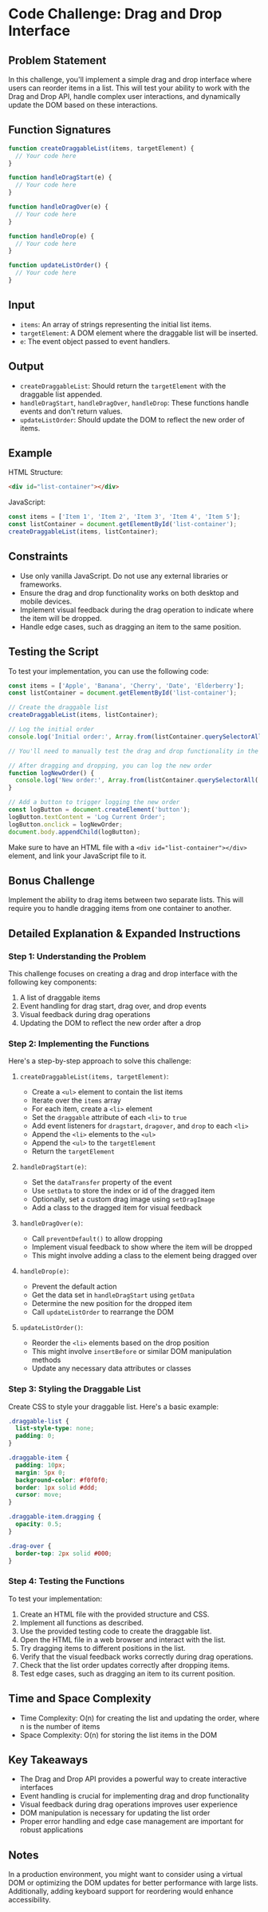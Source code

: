 # Code Challenge: Drag and Drop Interface

## Problem Statement

In this challenge, you'll implement a simple drag and drop interface where users can reorder items in a list. This will test your ability to work with the Drag and Drop API, handle complex user interactions, and dynamically update the DOM based on these interactions.

## Function Signatures

```javascript
function createDraggableList(items, targetElement) {
  // Your code here
}

function handleDragStart(e) {
  // Your code here
}

function handleDragOver(e) {
  // Your code here
}

function handleDrop(e) {
  // Your code here
}

function updateListOrder() {
  // Your code here
}
```

## Input

* `items`: An array of strings representing the initial list items.
* `targetElement`: A DOM element where the draggable list will be inserted.
* `e`: The event object passed to event handlers.

## Output

* `createDraggableList`: Should return the `targetElement` with the draggable list appended.
* `handleDragStart`, `handleDragOver`, `handleDrop`: These functions handle events and don't return values.
* `updateListOrder`: Should update the DOM to reflect the new order of items.

## Example

HTML Structure:

```html
<div id="list-container"></div>
```

JavaScript:

```javascript
const items = ['Item 1', 'Item 2', 'Item 3', 'Item 4', 'Item 5'];
const listContainer = document.getElementById('list-container');
createDraggableList(items, listContainer);
```

## Constraints

* Use only vanilla JavaScript. Do not use any external libraries or frameworks.
* Ensure the drag and drop functionality works on both desktop and mobile devices.
* Implement visual feedback during the drag operation to indicate where the item will be dropped.
* Handle edge cases, such as dragging an item to the same position.

## Testing the Script

To test your implementation, you can use the following code:

```javascript
const items = ['Apple', 'Banana', 'Cherry', 'Date', 'Elderberry'];
const listContainer = document.getElementById('list-container');

// Create the draggable list
createDraggableList(items, listContainer);

// Log the initial order
console.log('Initial order:', Array.from(listContainer.querySelectorAll('li')).map(li => li.textContent));

// You'll need to manually test the drag and drop functionality in the browser

// After dragging and dropping, you can log the new order
function logNewOrder() {
  console.log('New order:', Array.from(listContainer.querySelectorAll('li')).map(li => li.textContent));
}

// Add a button to trigger logging the new order
const logButton = document.createElement('button');
logButton.textContent = 'Log Current Order';
logButton.onclick = logNewOrder;
document.body.appendChild(logButton);
```

Make sure to have an HTML file with a `<div id="list-container"></div>` element, and link your JavaScript file to it.

## Bonus Challenge

Implement the ability to drag items between two separate lists. This will require you to handle dragging items from one container to another.

## Detailed Explanation & Expanded Instructions

### Step 1: Understanding the Problem

This challenge focuses on creating a drag and drop interface with the following key components:
1. A list of draggable items
2. Event handling for drag start, drag over, and drop events
3. Visual feedback during drag operations
4. Updating the DOM to reflect the new order after a drop

### Step 2: Implementing the Functions

Here's a step-by-step approach to solve this challenge:

1. `createDraggableList(items, targetElement)`:
   - Create a `<ul>` element to contain the list items
   - Iterate over the `items` array
   - For each item, create a `<li>` element
   - Set the `draggable` attribute of each `<li>` to `true`
   - Add event listeners for `dragstart`, `dragover`, and `drop` to each `<li>`
   - Append the `<li>` elements to the `<ul>`
   - Append the `<ul>` to the `targetElement`
   - Return the `targetElement`

2. `handleDragStart(e)`:
   - Set the `dataTransfer` property of the event
   - Use `setData` to store the index or id of the dragged item
   - Optionally, set a custom drag image using `setDragImage`
   - Add a class to the dragged item for visual feedback

3. `handleDragOver(e)`:
   - Call `preventDefault()` to allow dropping
   - Implement visual feedback to show where the item will be dropped
   - This might involve adding a class to the element being dragged over

4. `handleDrop(e)`:
   - Prevent the default action
   - Get the data set in `handleDragStart` using `getData`
   - Determine the new position for the dropped item
   - Call `updateListOrder` to rearrange the DOM

5. `updateListOrder()`:
   - Reorder the `<li>` elements based on the drop position
   - This might involve `insertBefore` or similar DOM manipulation methods
   - Update any necessary data attributes or classes

### Step 3: Styling the Draggable List

Create CSS to style your draggable list. Here's a basic example:

```css
.draggable-list {
  list-style-type: none;
  padding: 0;
}

.draggable-item {
  padding: 10px;
  margin: 5px 0;
  background-color: #f0f0f0;
  border: 1px solid #ddd;
  cursor: move;
}

.draggable-item.dragging {
  opacity: 0.5;
}

.drag-over {
  border-top: 2px solid #000;
}
```

### Step 4: Testing the Functions

To test your implementation:

1. Create an HTML file with the provided structure and CSS.
2. Implement all functions as described.
3. Use the provided testing code to create the draggable list.
4. Open the HTML file in a web browser and interact with the list.
5. Try dragging items to different positions in the list.
6. Verify that the visual feedback works correctly during drag operations.
7. Check that the list order updates correctly after dropping items.
8. Test edge cases, such as dragging an item to its current position.

## Time and Space Complexity

- Time Complexity: O(n) for creating the list and updating the order, where n is the number of items
- Space Complexity: O(n) for storing the list items in the DOM

## Key Takeaways

- The Drag and Drop API provides a powerful way to create interactive interfaces
- Event handling is crucial for implementing drag and drop functionality
- Visual feedback during drag operations improves user experience
- DOM manipulation is necessary for updating the list order
- Proper error handling and edge case management are important for robust applications

## Notes

In a production environment, you might want to consider using a virtual DOM or optimizing the DOM updates for better performance with large lists. Additionally, adding keyboard support for reordering would enhance accessibility.

